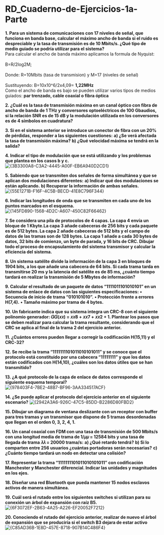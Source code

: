# RD_Cuaderno-de-Ejercicios-1a-Parte
**1. Para un sistema de comunicaciones con 17 niveles de señal, que funciona en banda base, calcular el máximo ancho de banda si el ruido es despreciable y la tasa de transmisión es de 10 Mbits/s. ¿Qué tipo de medio guiado se podría utilizar para el sistema?**
<br>Para calcular el ancho de banda máximo aplicamos la formula de Nyquist:<br>
<br>B=R/2log2M;<br>
<br>Donde: R=10Mbits (tasa de transmision) y M=17 (niveles de señal)<br>
<br>Sustituyendo: B=10x10^6/2x4,09= **1,22MHz**
<br>Como el ancho de banda es bajo se pueden utilizar varios tipos de medios guiados: **par trenzado, cable coaxial o fibra óptica**

**2. ¿Cuál es la tasa de transmisión máxima en un canal óptico con fibra de ancho de banda de 1 THz y conversores optoeléctricos de 100 Gbaudios, si la relación SNR es de 15 dB y la modulación utilizada en los conversores es de 4 símbolos en cuadratura?**

**3. Si en el sistema anterior se introduce un conector de fibra con un 20% de pérdidas, responder a las siguientes cuestiones:**
**a) ¿Se verá afectada la tasa de transmisión máxima?**
**b) ¿Qué velocidad máxima se tendrá en la salida?**

**4. Indicar el tipo de modulación que se está utilizando y los problemas que plantea en los casos b y c.**
![{3B3300A8-C3A2-4445-A00F-EB6A940D2CD1}](https://github.com/user-attachments/assets/b2439270-8324-4818-9908-0866d912048c)

**5. Sabiendo que se transmiten dos señales de forma simultánea y que se aplican dos modulaciones diferentes:**
**a) Indicar qué dos modulaciones se están aplicando.**
**b) Recuperar la información de ambas señales.**
![{55E1271B-F16F-4C5B-BECD-41E8C796F344}](https://github.com/user-attachments/assets/186957c9-3776-4bf8-b608-98ff0fd31d56)

**6. Indicar las longitudes de onda que se transmiten en cada uno de los puntos marcados en el esquema.**
![{145FD890-1568-4D2C-A607-450C82F66462}](https://github.com/user-attachments/assets/b418b29a-18d4-4bb6-852d-29e81fc23de2)

**7. Se considera una pila de protocolos de 4 capas. La capa 4 envía un bloque de 1 Kbyte.La capa 3 añade cabeceras de 256 bits y cada paquete es de 512 bytes. La capa 2 añade cabeceras de 512 bits y el campo de datos de las tramas son de 128 bytes. La capa 1 añade a cada 30 bytes de datos, 32 bits de comienzo, un byte de parada, y 16 bits de CRC. Dibujar todo el proceso de encapsulamiento del sistema transmisor y calcular la eficiencia del sistema.**

**8. Un sistema satélite divide la información de la capa 3 en bloques de 1904 bits, a los que añade una cabecera de 64 bits. Si cada trama tarda en transmitirse 20 ms y la latencia del satélite es de 85 ms, ¿cuánto tiempo tardará en realizar la transmisión de 5 Mbytes de información?**

**9. Calcular el resultado de un paquete de datos “1111011101010101” en un sistema de enlace de datos con las siguientes especificaciones:**
**• Secuencia de inicio de trama “010101010”.**
**• Protección frente a errores H(7,4).**
**• Tamaño máximo por trama de 4 bytes.**

**10. Un fabricante indica que su sistema integra un CRC-8 con el siguiente polinomio generador: 𝐺𝐺(𝑥𝑥) = 𝑥𝑥8 + 𝑥𝑥7 + 𝑥𝑥2 + 1. Plantear los pasos que se deben realizar para calcular la trama resultante, considerando que el CRC se aplica al final de la trama 2 del ejercicio anterior.**

**11. ¿Cuántos errores pueden llegar a corregir la codificación H(15,11) y el CRC-32?**

**12. Se recibe la trama “1111111101011010101011” y se conoce que el protocolo está constituido por una cabecera “11111111” y que los datos están codificados con H(14,10), ¿cuáles son los datos útiles que se han transmitido?**

**13. ¿A qué protocolo de la capa de enlace de datos corresponde el siguiente esquema temporal?**
![{978403F4-7BE2-48B7-BF96-3AA334517ACF}](https://github.com/user-attachments/assets/be6d4dcf-8fd1-4db7-909c-1b4f2f769b4b)

**14. ¿Se puede aplicar el protocolo del ejercicio anterior en el siguiente escenario?**
![{2942A3A6-926C-47C5-85DD-B2286D80FBD2}](https://github.com/user-attachments/assets/9c9be10c-6fe6-4e56-a81b-99cbf0cfd6dd)

**15. Dibujar un diagrama de ventana deslizante con un receptor con buffer para tres tramas y un transmisor que dispone de 5 tramas desordenadas que llegan en el orden 0, 3, 2, 4, 1.**

**16. Un canal coaxial con FDM con una tasa de transmisión de 500 Mbits/s con una longitud media de trama de 1/𝜇𝜇 = 12584 bits y una tasa de llegada de trama 𝜆𝜆 = 20000 trama/s:**
**a) ¿Qué retardo tendrá?**
**b) Si lo comparten entre 256 usuarios ¿cuántas portadoras serán necesarias?**
**c) ¿Cuánto tiempo tardará un nodo en detectar una colisión?**

**17. Representar la trama “1111111101011010101011” con codificación Manchester y Manchester diferencial. Indicar las unidades y magnitudes en los ejes.**

**18. Diseñar una red Bluetooth que pueda mantener 15 nodos esclavos activos de manera simultánea.**

**19. Cuál será el rutado entre los siguientes switches si utilizan para su conexión un árbol de expansión con raíz B5.**
![{6F3072EF-2B63-4A25-A226-EF20052F7212}](https://github.com/user-attachments/assets/438a2042-3f07-4e40-a1d5-5b379d7793e5)

**20. Conociendo el rutado del ejercicio anterior, realizar de nuevo el árbol de expansión que se produciría si el switch B3 dejara de estar activo**
![{C85AD36B-1E8D-457E-8718-907B14C486F4}](https://github.com/user-attachments/assets/3f55e143-84bb-4b4d-8420-2c6ada551a9c)
